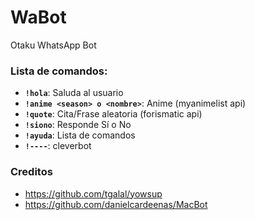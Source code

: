 # WaBot

Otaku WhatsApp Bot

### Lista de comandos:

+ **`!hola`**: Saluda al usuario
+ **`!anime <season> o <nombre>`**: Anime (myanimelist api)
+ **`!quote`**: Cita/Frase aleatoria (forismatic api)
+ **`!siono`**: Responde Sí o No
+ **`!ayuda`**: Lista de comandos
+ **`!----`**: cleverbot

### Creditos

* https://github.com/tgalal/yowsup
* https://github.com/danielcardeenas/MacBot
